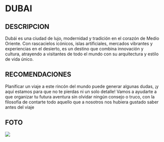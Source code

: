 # DUBAI

## DESCRIPCION
Dubái es una ciudad de lujo, modernidad y tradición en el corazón de Medio Oriente. Con rascacielos icónicos, islas artificiales, mercados vibrantes y experiencias en el desierto, es un destino que combina innovación y cultura, atrayendo a visitantes de todo el mundo con su arquitectura y estilo de vida único.

## RECOMENDACIONES
Planificar un viaje a este rincón del mundo puede generar algunas dudas, ¡y aquí estamos para que no te pierdas ni un solo detalle! Vamos a ayudarte a que organizar tu futura aventura sin olvidar ningún consejo o truco, con la filosofía de contarte todo aquello que a nosotros nos hubiera gustado saber antes del viaje

## FOTO
![](https://encrypted-tbn0.gstatic.com/images?q=tbn:ANd9GcRS1_VxtPs5dPx_2PYoG2ukAWsZqxNdM79olw&s)

